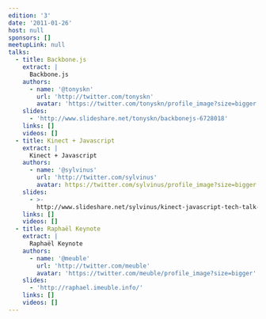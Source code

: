 ```yaml
---
edition: '3'
date: '2011-01-26'
host: null
sponsors: []
meetupLink: null
talks:
  - title: Backbone.js
    extract: |
      Backbone.js
    authors:
      - name: '@tonyskn'
        url: 'http://twitter.com/tonyskn'
        avatar: 'https://twitter.com/tonyskn/profile_image?size=bigger'
    slides:
      - 'http://www.slideshare.net/tonyskn/backbonejs-6728018'
    links: []
    videos: []
  - title: Kinect + Javascript
    extract: |
      Kinect + Javascript
    authors:
      - name: '@sylvinus'
        url: 'http://twitter.com/sylvinus'
        avatar: https://twitter.com/sylvinus/profile_image?size=bigger
    slides:
      - >-
        http://www.slideshare.net/sylvinus/kinect-javascript-tech-talk-at-parisjs-jan-2011
    links: []
    videos: []
  - title: Raphaël Keynote
    extract: |
      Raphaël Keynote
    authors:
      - name: '@meuble'
        url: 'http://twitter.com/meuble'
        avatar: 'https://twitter.com/meuble/profile_image?size=bigger'
    slides:
      - 'http://raphael.imeuble.info/'
    links: []
    videos: []
---
```

